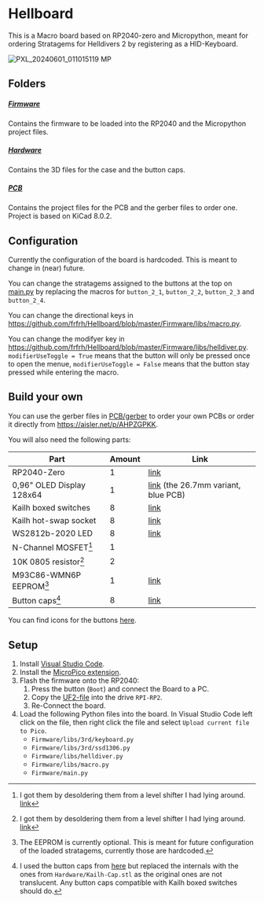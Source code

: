 # Hellboard

This is a Macro board based on RP2040-zero and Micropython, meant for ordering Stratagems for Helldivers 2 by registering as a HID-Keyboard.

![PXL_20240601_011015119 MP](https://github.com/frfrh/Hellboard/assets/93924020/1debbce7-9e01-4ee8-9f85-ac15d05eea98)

## Folders

##### [Firmware](https://github.com/frfrh/Hellboard/tree/master/Firmware)

Contains the firmware to be loaded into the RP2040 and the Micropython project files.

##### [Hardware](https://github.com/frfrh/Hellboard/tree/master/Hardware)

Contains the 3D files for the case and the button caps.

##### [PCB](https://github.com/frfrh/Hellboard/tree/master/PCB)

Contains the project files for the PCB and the gerber files to order one.
Project is based on KiCad 8.0.2.

## Configuration

Currently the configuration of the board is hardcoded. This is meant to change in (near) future.

You can change the stratagems assigned to the buttons at the top on [main.py](https://github.com/frfrh/Hellboard/blob/master/Firmware/main.py) by replacing the macros for `button_2_1`, `button_2_2`, `button_2_3` and `button_2_4`.

You can change the directional keys in https://github.com/frfrh/Hellboard/blob/master/Firmware/libs/macro.py.

You can change the modifyer key in https://github.com/frfrh/Hellboard/blob/master/Firmware/libs/helldiver.py. `modifierUseToggle = True` means that the button will only be pressed once to open the menue, `modifierUseToggle = False` means that the button stay pressed while entering the macro.

## Build your own

You can use the gerber files in [PCB/gerber](https://github.com/frfrh/Hellboard/tree/master/PCB/gerber) to order your own PCBs or order it directly from https://aisler.net/p/AHPZGPKK.

You will also need the following parts:

| Part | Amount | Link |
| - | - | - |
| RP2040-Zero | 1 | [link](https://www.waveshare.com/rp2040-zero.htm) |
| 0,96" OLED Display 128x64 | 1 | [link](https://de.aliexpress.com/item/1005005970901119.html) (the 26.7mm variant, blue PCB) |
| Kailh boxed switches | 8 | [link](https://www.caseking.de/ducky-kailh-box-navy-switches-mechanisch-3-pin-clicky-mx-stem-85g-110-stueck-gakc-444.html) |
| Kailh hot-swap socket | 8 | [link](https://de.aliexpress.com/item/1005006146911562.html) |
| WS2812b-2020 LED | 8 | [link](https://de.aliexpress.com/item/10000006244752.html) |
| N-Channel MOSFET[^levelshifter] | 1 |  |
| 10K 0805 resistor[^levelshifter] | 2 |  |
| M93C86-WMN6P EEPROM[^eeprom] | 1 | [link](https://www.reichelt.de/eeprom-seriell-16kb-2kx8-1kx16-2-5-5v-so-8-m93c86-wmn6p-p280935.html) |
| Button caps[^buttoncaps] | 8 | [link](https://de.aliexpress.com/item/1005003992982246.html) |

You can find icons for the buttons [here](https://github.com/nvigneux/Helldivers-2-Stratagems-icons-svg).


## Setup

1. Install [Visual Studio Code](https://code.visualstudio.com/).
2. Install the [MicroPico extension](https://marketplace.visualstudio.com/items?itemName=paulober.pico-w-go).
3. Flash the firmware onto the RP2040:
    1. Press the button (`Boot`) and connect the Board to a PC.
    2. Copy the [UF2-file](https://github.com/frfrh/Hellboard/blob/master/Firmware/libs/3rd/firmware_with_HID_support.v.1.17.uf2) into the drive `RPI-RP2`.
    3. Re-Connect the board.
4. Load the following Python files into the board. In Visual Studio Code left click on the file, then right click the file and select `Upload current file to Pico`.
    - `Firmware/libs/3rd/keyboard.py`
    - `Firmware/libs/3rd/ssd1306.py`
    - `Firmware/libs/helldiver.py`
    - `Firmware/libs/macro.py`
    - `Firmware/main.py`

[^levelshifter]: I got them by desoldering them from a level shifter I had lying around. [link](https://de.aliexpress.com/item/1005006068381598.html)
[^eeprom]: The EEPROM is currently optional. This is meant for future configuration of the loaded stratagems, currently those are hardcoded.
[^buttoncaps]: I used the button caps from [here](https://de.aliexpress.com/item/1005003992982246.html) but replaced the internals with the ones from `Hardware/Kailh-Cap.stl` as the original ones are not translucent. Any button caps compatible with Kailh boxed switches should do.
